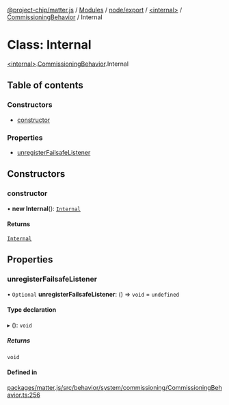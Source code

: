 [@project-chip/matter.js](../README.md) / [Modules](../modules.md) / [node/export](../modules/node_export.md) / [\<internal\>](../modules/node_export._internal_.md) / [CommissioningBehavior](../modules/node_export._internal_.CommissioningBehavior.md) / Internal

# Class: Internal

[\<internal\>](../modules/node_export._internal_.md).[CommissioningBehavior](../modules/node_export._internal_.CommissioningBehavior.md).Internal

## Table of contents

### Constructors

- [constructor](node_export._internal_.CommissioningBehavior.Internal.md#constructor)

### Properties

- [unregisterFailsafeListener](node_export._internal_.CommissioningBehavior.Internal.md#unregisterfailsafelistener)

## Constructors

### constructor

• **new Internal**(): [`Internal`](node_export._internal_.CommissioningBehavior.Internal.md)

#### Returns

[`Internal`](node_export._internal_.CommissioningBehavior.Internal.md)

## Properties

### unregisterFailsafeListener

• `Optional` **unregisterFailsafeListener**: () => `void` = `undefined`

#### Type declaration

▸ (): `void`

##### Returns

`void`

#### Defined in

[packages/matter.js/src/behavior/system/commissioning/CommissioningBehavior.ts:256](https://github.com/project-chip/matter.js/blob/558e12c94a201592c28c7bc0743705360b3e5ca6/packages/matter.js/src/behavior/system/commissioning/CommissioningBehavior.ts#L256)
